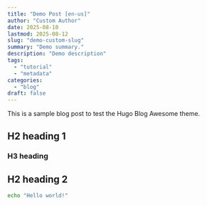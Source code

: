 ```yaml
---
title: "Demo Post [en-us]"
author: "Custom Author"
date: 2025-08-10
lastmod: 2025-08-12
slug: "demo-custom-slug"
summary: "Demo summary."
description: "Demo description"
tags:
  - "tutorial"
  - "metadata"
categories:
  - "blog"
draft: false
---
```


This is a sample blog post to test the Hugo Blog Awesome theme.

## H2 heading 1

### H3 heading

## H2 heading 2

```sh
echo "Hello world!"
```
